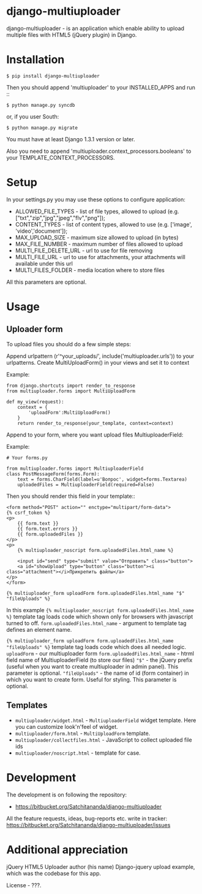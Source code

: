 django-multiuploader
====================

django-multiuploader - is an application which enable ability to upload multiple files with HTML5 (jQuery plugin) in Django.


Installation
============

    $ pip install django-multiuploader

Then you should append 'multiuploader' to your INSTALLED_APPS and run ::

    $ python manage.py syncdb

or, if you user South:

    $ python manage.py migrate

You must have at least Django 1.3.1 version or later.

Also you need to append  'multiuploader.context_processors.booleans' to your TEMPLATE_CONTEXT_PROCESSORS.

Setup
=====

In your settings.py you may use these options to configure application:

* ALLOWED_FILE_TYPES - list of file types, allowed to upload (e.g. ["txt","zip","jpg","jpeg","flv","png"]);
* CONTENT_TYPES - list of content types, allowed to use (e.g. ['image', 'video','document']);
* MAX_UPLOAD_SIZE - maximum size allowed to upload (in bytes)
* MAX_FILE_NUMBER - maximum number of files allowed to upload
* MULTI_FILE_DELETE_URL - url to use for file removing
* MULTI_FILE_URL - url to use for attachments, your attachments will available under this url
* MULTI_FILES_FOLDER - media location where to store files

All this parameters are optional.

Usage
=====

Uploader form
-------------

To upload files you should do a few simple steps:

Append urlpattern (r'^your_uploads/', include('multiuploader.urls')) to your urlpatterns.
Create MultiUploadForm() in your views and set it to context

Example:

    from django.shortcuts import render_to_response
    from multiuploader.forms import MultiUploadForm
    
    def my_view(request):
        context = {
            'uploadForm':MultiUploadForm()
        }
        return render_to_response(your_template, context=context)

Append to your form, where you want upload files MultiuploaderField:

Example:

    # Your forms.py
    
    from multiuploader.forms import MultiuploaderField
    class PostMessageForm(forms.Form):
        text = forms.CharField(label=u'Вопрос', widget=forms.Textarea)
        uploadedFiles = MultiuploaderField(required=False)

Then you should render this field in your template::

    <form method="POST" action="" enctype="multipart/form-data">
	{% csrf_token %}
	<p>
		{{ form.text }}
		{{ form.text.errors }}
		{{ form.uploadedFiles }}
	</p>
	<p>
		{% multiuploader_noscript form.uploadedFiles.html_name %}
		
		<input id="send" type="submit" value="Отправить" class="button">
		<a id="showUpload" type="button" class="button"><i class="attachment"></i>Прикрепить файлы</a> 
	</p>
    </form>
    
    {% multiuploader_form uploadForm form.uploadedFiles.html_name "$" "fileUploads" %}

In this example ``{% multiuploader_noscript form.uploadedFiles.html_name %}`` template tag loads code which shown only for browsers with javascript turned to off.
    ``form.uploadedFiles.html_name`` - argument to template tag defines an element name.

``{% multiuploader_form uploadForm form.uploadedFiles.html_name "fileUploads" %}`` template tag loads code which does all needed logic.
    ``uploadForm`` - our multiuploader form
    ``form.uploadedFiles.html_name`` - htrml field name of MultiuploaderField (to store our files)
    ``"$"`` - the jQuery prefix (useful when you want to create multiuploader in admin panel). This parameter is optional.
    ``"fileUploads"`` - the name of id (form container) in which you want to create form. Useful for styling.  This parameter is optional.


Templates
---------

* ``multiuploader/widget.html`` - ``MultiuploaderField`` widget template. Here you can customize look'n'feel of widget.
* ``multiuploader/form.html`` - ``MultiUploadForm`` template.
* ``multiuploader/collectfiles.html`` - JavaScript to collect uploaded file ids
* ``multiuploader/noscript.html`` - template for <noscript> case.

Development
===========

The development is on following the repository:

* https://bitbucket.org/Satchitananda/django-multiuploader


All the feature requests, ideas, bug-reports etc. write in tracker: https://bitbucket.org/Satchitananda/django-multiuploader/issues

Additional appreciation
=======================
jQuery HTML5 Uploader author (his name)
Django-jquery upload example, which was the codebase for this app.

License - ???.
